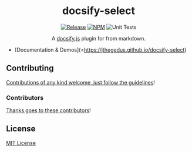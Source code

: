 <div align="center">

# docsify-select

[![Release](https://img.shields.io/github/release/jthegedus/docsify-select.svg)](https://github.com/jthegedus/docsify-select/releases) [![NPM](https://img.shields.io/npm/v/docsify-select.svg?style=flat-square)](https://www.npmjs.com/package/docsify-select) ![Unit Tests](https://github.com/jthegedus/docsify-select/workflows/.github/workflows/tests.yml/badge.svg)

A [docsify.js](https://docsify.js.org) plugin for <your plugins capabilities> from markdown.

<!-- insert gif of demo here -->

</div>

- [Documentation & Demos](<https://jthegedus.github.io/docsify-select)

## Contributing

[Contributions of any kind welcome, just follow the guidelines](contributing.md)!

### Contributors

[Thanks goes to these contributors](https://github.com/jthegedus/docsify-select/graphs/contributors)!

## License

[MIT License](license)
